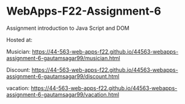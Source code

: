 # WebApps-F22-Assignment-6
Assignment introduction to Java Script and DOM

Hosted at:

Musician: <https://44-563-web-apps-f22.github.io/44563-webapps-assignment-6-gautamsagar99/musician.html>

Discount: <https://44-563-web-apps-f22.github.io/44563-webapps-assignment-6-gautamsagar99/discount.html>

vacation: <https://44-563-web-apps-f22.github.io/44563-webapps-assignment-6-gautamsagar99/vacation.html>


